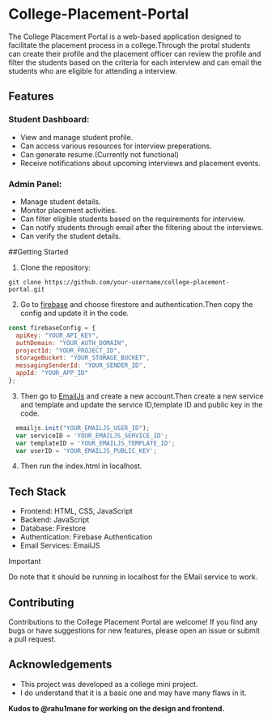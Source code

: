 # College-Placement-Portal
The College Placement Portal is a web-based application designed to facilitate the placement process in a college.Through the protal students can create their profile and the placement officer can review the profile and filter the students based on the criteria for each interview and can email the students who are eligible for attending a interview.



## Features

### Student Dashboard:
* View and manage student profile.
* Can access various resources for interview preperations.
* Can generate resume.(Currently not functional)
* Receive notifications about upcoming interviews and placement events.

### Admin Panel:
* Manage student details.
* Monitor placement activities.
* Can filter eligible students based on the requirements for interview.
* Can notify students through email after the filtering about the interviews.
* Can verify the student details.



##Getting Started
1. Clone the repository:
```console
git clone https://github.com/your-username/college-placement-portal.git
```


2. Go to [firebase](https://firebase.google.com/) and choose firestore and authentication.Then copy the config and update it in the code.
```js
const firebaseConfig = {
  apiKey: "YOUR_API_KEY",
  authDomain: "YOUR_AUTH_DOMAIN",
  projectId: "YOUR_PROJECT_ID",
  storageBucket: "YOUR_STORAGE_BUCKET",
  messagingSenderId: "YOUR_SENDER_ID",
  appId: "YOUR_APP_ID"
};
```

3. Then go to [EmailJs](https://dashboard.emailjs.com/) and create a new account.Then create a new service and template and update the service ID,template ID and public key in the code.
```js
  emailjs.init("YOUR_EMAILJS_USER_ID");
  var serviceID = 'YOUR_EMAILJS_SERVICE_ID';
  var templateID = 'YOUR_EMAILJS_TEMPLATE_ID';
  var userID = 'YOUR_EMAILJS_PUBLIC_KEY';
```

4. Then run the index.html in localhost.



## Tech Stack
* Frontend: HTML, CSS, JavaScript
* Backend: JavaScript
* Database: Firestore
* Authentication: Firebase Authentication
* Email Services: EmailJS


> [!IMPORTANT]
> Do note that it should be running in localhost for the EMail service to work.



## Contributing
Contributions to the College Placement Portal are welcome! If you find any bugs or have suggestions for new features, please open an issue or submit a pull request.



## Acknowledgements
* This project was developed as a college mini project.
* I do understand that it is a basic one and may have many flaws in it.



**Kudos to @rahu1mane for working on the design and frontend.**
